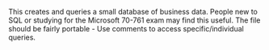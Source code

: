 This creates and queries a small database of business data.
People new to SQL or studying for the Microsoft 70-761 exam may find this useful. 
The file should be fairly portable - Use comments to access specific/individual queries.
